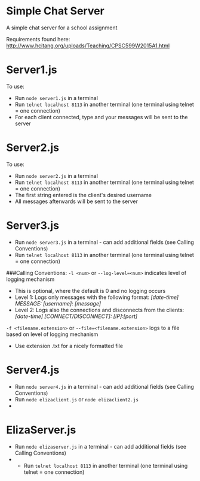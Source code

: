 # Simple Chat Server
A simple chat server for a school assignment

Requirements found here: http://www.hcitang.org/uploads/Teaching/CPSC599W2015A1.html

# Server1.js
To use:
- Run `node server1.js` in a terminal
- Run `telnet localhost 8113`  in another terminal (one terminal using telnet = one connection)
- For each client connected, type and your messages will be sent to the server

# Server2.js
To use:
- Run `node server2.js` in a terminal
- Run `telnet localhost 8113`  in another terminal (one terminal using telnet = one connection)
- The first string entered is the client's desired username
- All messages afterwards will be sent to the server
 
# Server3.js
- Run `node server3.js` in a terminal - can add additional fields (see Calling Conventions)
- Run `telnet localhost 8113`  in another terminal (one terminal using telnet = one connection)

###Calling Conventions:
`-l <num>` or `--log-level=<num>` indicates level of logging mechanism
- This is optional, where the default is 0 and no logging occurs
- Level 1: Logs only messages with the following format: _[date-time] MESSAGE: [username]: [message]_
- Level 2: Logs also the connections and disconnects from the clients: _[date-time] [CONNECT/DISCONNECT]: [IP]:[port]_

`-f <filename.extension>` or `--file=<filename.extension>` logs to a file based on level of logging mechanism
- Use extension .txt for a nicely formatted file

# Server4.js
- Run `node server4.js` in a terminal - can add additional fields (see Calling Conventions)
- Run `node elizaclient.js` or `node elizaclient2.js`
- 
# ElizaServer.js
- Run `node elizaserver.js` in a terminal - can add additional fields (see Calling Conventions)
- - Run `telnet localhost 8113`  in another terminal (one terminal using telnet = one connection)
